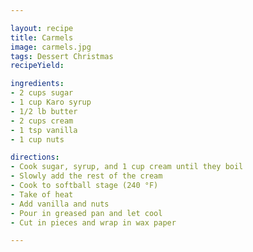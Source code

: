 ```yaml
---

layout: recipe
title: Carmels
image: carmels.jpg
tags: Dessert Christmas
recipeYield: 

ingredients: 
- 2 cups sugar
- 1 cup Karo syrup
- 1/2 lb butter
- 2 cups cream
- 1 tsp vanilla
- 1 cup nuts

directions: 
- Cook sugar, syrup, and 1 cup cream until they boil
- Slowly add the rest of the cream
- Cook to softball stage (240 °F)
- Take of heat
- Add vanilla and nuts
- Pour in greased pan and let cool
- Cut in pieces and wrap in wax paper

---
```


